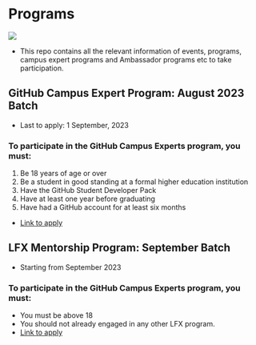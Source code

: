 # Programs
![](https://www.nscc.ca/img/aboutnscc/mh-school-tech-enviro1.jpg)
* This repo contains all the relevant information of events, programs, campus expert programs and Ambassador programs etc to take participation. 

## GitHub Campus Expert Program: August 2023 Batch
   * Last to apply: 1 September, 2023
     
### To participate in the GitHub Campus Experts program, you must:
1. Be 18 years of age or over
2. Be a student in good standing at a formal higher education institution
3. Have the GitHub Student Developer Pack
4. Have at least one year before graduating
5. Have had a GitHub account for at least six months
* [Link to apply](https://education.github.com/campus_experts)

## LFX Mentorship Program: September Batch
* Starting from September 2023

### To participate in the GitHub Campus Experts program, you must:
* You must be above 18
* You should not already engaged in any other LFX program.
* [Link to apply](https://lfx.linuxfoundation.org/tools/mentorship/)
